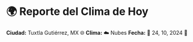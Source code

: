 # 🌍 Reporte del Clima de Hoy

**Ciudad:** Tuxtla Gutiérrez, MX 🌐
**Clima:** ☁️ Nubes
**Fecha:** 📅 24, 10, 2024 🚀
